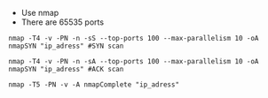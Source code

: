 - Use nmap
- There are 65535 ports

````
nmap -T4 -v -PN -n -sS --top-ports 100 --max-parallelism 10 -oA nmapSYN "ip_adress" #SYN scan

nmap -T4 -v -PN -n -sA --top-ports 100 --max-parallelism 10 -oA nmapSYN "ip_adress" #ACK scan

nmap -T5 -PN -v -A nmapComplete "ip_adress"
````